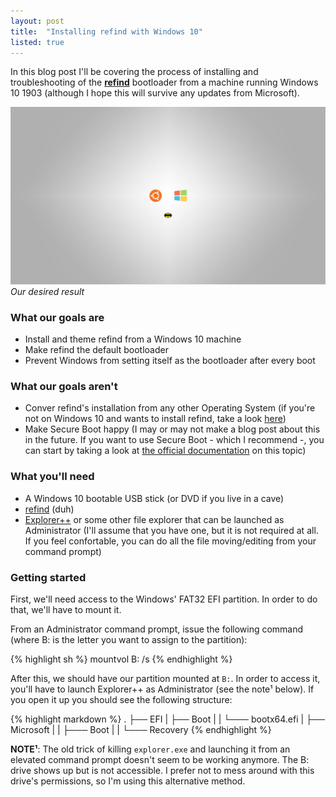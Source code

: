 ```yaml
---
layout: post
title:  "Installing refind with Windows 10"
listed: true
---
```


In this blog post I'll be covering the process of installing and troubleshooting of the [**refind**](https://www.rodsbooks.com/refind/) bootloader from a machine running Windows 10 1903 (although I hope this will survive any updates from Microsoft).

![Screenshot of our desired result](images/refind_screenshot.jpg)
_Our desired result_

### What our goals are
 - Install and theme refind from a Windows 10 machine
 - Make refind the default bootloader
 - Prevent Windows from setting itself as the bootloader after every boot

### What our goals aren't
 - Conver refind's installation from any other Operating System (if you're not on Windows 10 and wants to install refind, take a look [here](https://www.rodsbooks.com/refind/installing.html))
 - Make Secure Boot happy (I may or may not make a blog post about this in the future. If you want to use Secure Boot - which I recommend -, you can start by taking a look at [the official documentation](https://www.rodsbooks.com/refind/secureboot.html) on this topic)

### What you'll need
 - A Windows 10 bootable USB stick (or DVD if you live in a cave)
 - [refind](https://www.rodsbooks.com/refind/getting.html) (duh)
 - [Explorer++](https://github.com/derceg/explorerplusplus) or some other file explorer that can be launched as Administrator (I'll assume that you have one, but it is not required at all. If you feel confortable, you can do all the file moving/editing from your command prompt)

 ### Getting started

 First, we'll need access to the Windows' FAT32 EFI partition. In order to do that, we'll have to mount it.

 From an Administrator command prompt, issue the following command (where B: is the letter you want to assign to the partition):

{% highlight sh %}
mountvol B: /s
{% endhighlight %}

After this, we should have our partition mounted at `B:`. In order to access it, you'll have to launch Explorer++ as Administrator (see the note¹ below). If you open it up you should see the following structure:

{% highlight markdown %}
.
├── EFI
|   ├── Boot
|   |   └─── bootx64.efi
|   ├── Microsoft
|   |   ├─── Boot
|   |   └─── Recovery
{% endhighlight %}

**NOTE¹**: The old trick of killing `explorer.exe` and launching it from an elevated command prompt doesn't seem to be working anymore. The B: drive shows up but is not accessible. I prefer not to mess around with this drive's permissions, so I'm using this alternative method.
